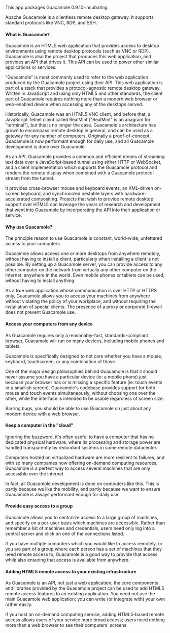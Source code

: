 This app packages Guacamole 0.9.10-incubating.

Apache Guacamole is a clientless remote desktop gateway. It supports standard protocols like VNC, RDP, and SSH.

#### What is Guacamole?

Guacamole is an HTML5 web application that provides access to desktop environments using remote desktop protocols (such as VNC or RDP). Guacamole is also the project that produces this web application, and provides an API that drives it. This API can be used to power other similar applications or services.

"Guacamole" is most commonly used to refer to the web application produced by the Guacamole project using their API. This web application is part of a stack that provides a protocol-agnostic remote desktop gateway. Written in JavaScript and using only HTML5 and other standards, the client part of Guacamole requires nothing more than a modern web browser or web-enabled device when accessing any of the desktops served.

Historically, Guacamole was an HTML5 VNC client, and before that, a JavaScript Telnet client called RealMint ("RealMint" is an anagram for "terminal"), but this is no longer the case. Guacamole's architecture has grown to encompass remote desktop in general, and can be used as a gateway for any number of computers. Originally a proof-of-concept, Guacamole is now performant enough for daily use, and all Guacamole development is done over Guacamole.

As an API, Guacamole provides a common and efficient means of streaming text data over a JavaScript-based tunnel using either HTTP or WebSocket, and a client implementation which supports the Guacamole protocol and renders the remote display when combined with a Guacamole protocol stream from the tunnel.

It provides cross-browser mouse and keyboard events, an XML-driven on-screen keyboard, and synchronized nestable layers with hardware-accelerated compositing. Projects that wish to provide remote desktop support over HTML5 can leverage the years of research and development that went into Guacamole by incorporating the API into their application or service.

#### Why use Guacamole?

The principle reason to use Guacamole is constant, world-wide, unfettered access to your computers.

Guacamole allows access one or more desktops from anywhere remotely, without having to install a client, particularly when installing a client is not possible. By setting up a Guacamole server, you can provide access to any other computer on the network from virtually any other computer on the internet, anywhere in the world. Even mobile phones or tablets can be used, without having to install anything.

As a true web application whose communication is over HTTP or HTTPS only, Guacamole allows you to access your machines from anywhere without violating the policy of your workplace, and without requiring the installation of special clients. The presence of a proxy or corporate firewall does not prevent Guacamole use.

#### Access your computers from any device

As Guacamole requires only a reasonably-fast, standards-compliant browser, Guacamole will run on many devices, including mobile phones and tablets.

Guacamole is specifically designed to not care whether you have a mouse, keyboard, touchscreen, or any combination of those.

One of the major design philosophies behind Guacamole is that it should never assume you have a particular device (ie: a mobile phone) just because your browser has or is missing a specific feature (ie: touch events or a smallish screen). Guacamole's codebase provides support for both mouse and touch events simultaneously, without choosing one over the other, while the interface is intended to be usable regardless of screen size.

Barring bugs, you should be able to use Guacamole on just about any modern device with a web browser.

#### Keep a computer in the "cloud"

Ignoring the buzzword, it's often useful to have a computer that has no dedicated physical hardware, where its processing and storage power are handled transparently by redundant systems in some remote datacenter.

Computers hosted on virtualized hardware are more resilient to failures, and with so many companies now offering on-demand computing resources, Guacamole is a perfect way to access several machines that are only accessible over the internet.

In fact, all Guacamole development is done on computers like this. This is partly because we like the mobility, and partly because we want to ensure Guacamole is always performant enough for daily use.

#### Provide easy access to a group

Guacamole allows you to centralize access to a large group of machines, and specify on a per-user basis which machines are accessible. Rather than remember a list of machines and credentials, users need only log into a central server and click on one of the connections listed.

If you have multiple computers which you would like to access remotely, or you are part of a group where each person has a set of machines that they need remote access to, Guacamole is a good way to provide that access while also ensuring that access is available from anywhere.

#### Adding HTML5 remote access to your existing infrastructure

As Guacamole is an API, not just a web application, the core components and libraries provided by the Guacamole project can be used to add HTML5 remote access features to an existing application. You need not use the main Guacamole web application; you can write (or integrate with) your own rather easily.

If you host an on-demand computing service, adding HTML5-based remote access allows users of your service more broad access; users need nothing more than a web browser to see their computers' screens.

